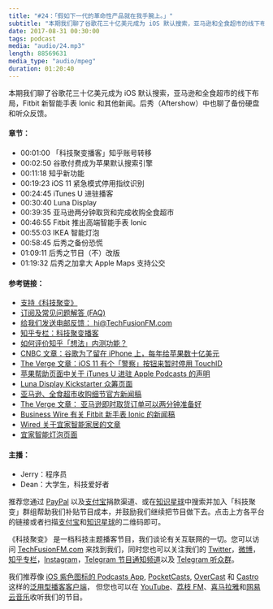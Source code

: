 ```yaml
---
title: "#24：「假如下一代的革命性产品就在我手腕上。」"
subtitle: "本期我们聊了谷歌花三十亿美元成为 iOS 默认搜索，亚马逊和全食超市的线下布局，Fitbit 新智能手表 Ionic 和其他新闻。后秀（Aftershow）中也聊了备份硬盘和听众反馈。"
date: 2017-08-31 00:30:00
tags: podcast
media: "audio/24.mp3"
length: 88569631 
media_type: "audio/mpeg"
duration: 01:20:40
---
```


本期我们聊了谷歌花三十亿美元成为 iOS 默认搜索，亚马逊和全食超市的线下布局，Fitbit 新智能手表 Ionic 和其他新闻。后秀（Aftershow）中也聊了备份硬盘和听众反馈。

#### 章节：

- 00:01:00 「科技聚变播客」知乎账号转移
- 00:02:50 谷歌付费成为苹果默认搜索引擎
- 00:11:18 知乎新功能
- 00:19:23 iOS 11 紧急模式停用指纹识别
- 00:24:45 iTunes U 进驻播客
- 00:30:40 Luna Display
- 00:39:35 亚马逊两分钟取货和完成收购全食超市
- 00:46:55 Fitbit 推出高端智能手表 Ionic
- 00:55:03 IKEA 智能灯泡
- 00:58:45 后秀之备份恐慌
- 01:09:11 后秀之节目（不）改版 
- 01:19:32 后秀之加拿大 Apple Maps 支持公交

#### 参考链接：

- [支持《科技聚变》](https://techfusionfm.com/donate)
- [订阅及常见问题解答 (FAQ)](https://techfusionfm.com/faq)
- [给我们发送电邮反馈： hi@TechFusionFM.com](mailto:hi@techfusionfm.com)
- [知乎专栏：科技聚变播客](https://zhuanlan.zhihu.com/TechFusion)
- [如何评价知乎「想法」内测功能？](https://www.zhihu.com/question/64218326/)
- [CNBC 文章：谷歌为了留在 iPhone 上，每年给苹果数十亿美元](https://www.cnbc.com/2017/08/14/google-paying-apple-3-billion-to-remain-default-search--bernstein.html)
- [The Verge 文章：iOS 11 有个「警察」按钮来暂时停用 TouchID](https://www.theverge.com/2017/8/17/16161758/ios-11-touch-id-disable-emergency-services-lock)
- [苹果帮助页面中关于 iTunes U 进驻 Apple Podcasts 的声明](http://help.apple.com/itunesu/sitemanager/#/itu833e41946)
- [Luna Display Kickstarter 众筹页面](https://www.kickstarter.com/projects/767721702/luna-display)
- [亚马逊、全食超市收购细节官方新闻稿](http://phx.corporate-ir.net/phoenix.zhtml?c=176060&p=irol-newsArticle&ID=2295514)
- [The Verge 文章： 亚马逊即时取货订单可以两分钟准备好](https://www.theverge.com/2017/8/15/16150486/amazon-instant-pickup-retail-two-minutes)
- [Business Wire 有关 Fitbit 新手表 Ionic 的新闻稿](http://www.businesswire.com/news/home/20170828005492/en/)
- [Wired 关于宜家智能家居的文章](https://www.wired.com/story/ikea-smart-home/)
- [宜家智能灯泡页面](http://www.ikea.com/us/en/catalog/categories/departments/lighting/36812//)


#### 主播：

- Jerry：程序员
- Dean：大学生，科技爱好者

推荐您通过 [PayPal](https://paypal.me/techfusionfm/5) 以及[支付宝](HTTPS://QR.ALIPAY.COM/FKX09288AJOENI0MVZXM12)捐款渠道、或在[知识星球](https://www.xiaomiquan.com)中搜索并加入「科技聚变」群组帮助我们补贴节目成本，并鼓励我们继续把节目做下去。点击上方各平台的链接或者扫描[支付宝](https://techfusionfm.com/images/QR.JPG)和[知识星球](https://t.zsxq.com/IEmEM3f)的二维码即可。

《科技聚变》 是一档科技主题播客节目，我们谈论有关互联网的一切。您可以访问 [TechFusionFM.com](https://TechFusionFM.com) 来找到我们，同时您也可以关注我们的 [Twitter](http://twitter.com/TechFusionFM)，[微博](http://weibo.com/TechFusionFM)，[知乎专栏](https://zhuanlan.zhihu.com/TechFusion)，[Instagram](http://instagram.com/TechFusionFM)，[Telegram 节目通知频道](https://t.me/TechFusionFM)以及 [Telegram 听众群](https://t.me/TechFusionChat)。

我们推荐像 [iOS 紫色图标的 Podcasts App](https://itunes.apple.com/cn/podcast/id1202658654), [PocketCasts](http://pca.st/podcast/28fcd200-cc7c-0134-10da-25324e2a541d), [OverCast](https://overcast.fm) 和 [Castro](http://supertop.co/castro/) 这样的[泛用型播客客户端](https://techfusionfm.com/faq)， 但您也可以在 [YouTube](https://www.youtube.com/channel/UC6uvHf21Tjm5lepw6P2Ki-Q)、[荔枝 FM](https://www.lizhi.fm/1494013/)、[喜马拉雅](http://www.ximalaya.com/72456289/album/6648521)和[网易云音乐](http://music.163.com/#/djradio?id=347498120)收听我们的节目。